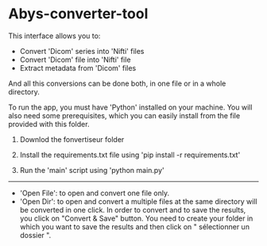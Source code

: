 # Abys-converter-tool

This interface allows you to:
- Convert 'Dicom' series into 'Nifti' files
- Convert 'Dicom' file into 'Nifti' file
- Extract metadata from 'Dicom' files

And all this conversions can be done both, in one file or in a whole directory.

To run the app, you must have 'Python' installed on your machine. You will also need some prerequisites, which you can easily install from the file provided with this folder.

1. Downlod the fonvertiseur folder

2. Install the requirements.txt file using 'pip install -r requirements.txt'

3. Run the 'main' script using 'python main.py'

-------------------

- 'Open File': to open and convert one file only.
- 'Open Dir': to open and convert a multiple files at the same directory will be converted in one click.
In order to convert and to save the results, you click on "Convert & Save" button. You need to create your folder in which you want to save the results and then click on " sélectionner un dossier ".
